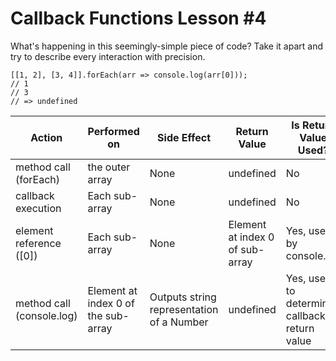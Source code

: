 # Callback Functions Lesson #4
What's happening in this seemingly-simple piece of code? 
Take it apart and try to describe every interaction with precision.
```
[[1, 2], [3, 4]].forEach(arr => console.log(arr[0]));
// 1
// 3
// => undefined
```
| Action                    | Performed on                        | Side Effect                               | Return Value                    | Is Return Value Used?                          |
|---------------------------|-------------------------------------|-------------------------------------------|---------------------------------|------------------------------------------------|
| method call (forEach)     | the outer array                     | None                                      | undefined                       | No                                             |
| callback execution        | Each sub-array                      | None                                      | undefined                       | No                                             |
| element reference ([0])   | Each sub-array                      | None                                      | Element at index 0 of sub-array | Yes, used by console.log                       |
| method call (console.log) | Element at index 0 of the sub-array | Outputs string representation of a Number | undefined                       | Yes, used to determine callback's return value |
                
     